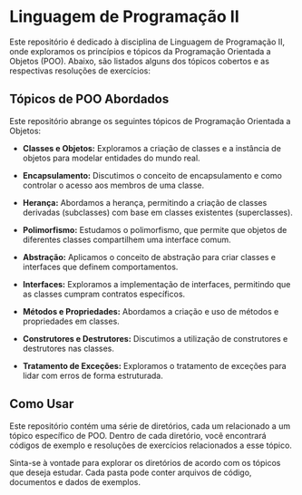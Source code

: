 # Linguagem de Programação II

Este repositório é dedicado à disciplina de Linguagem de Programação II, onde exploramos os princípios e tópicos da Programação Orientada a Objetos (POO). Abaixo, são listados alguns dos tópicos cobertos e as respectivas resoluções de exercícios:

## Tópicos de POO Abordados

Este repositório abrange os seguintes tópicos de Programação Orientada a Objetos:

- **Classes e Objetos:** Exploramos a criação de classes e a instância de objetos para modelar entidades do mundo real.

- **Encapsulamento:** Discutimos o conceito de encapsulamento e como controlar o acesso aos membros de uma classe.

- **Herança:** Abordamos a herança, permitindo a criação de classes derivadas (subclasses) com base em classes existentes (superclasses).

- **Polimorfismo:** Estudamos o polimorfismo, que permite que objetos de diferentes classes compartilhem uma interface comum.

- **Abstração:** Aplicamos o conceito de abstração para criar classes e interfaces que definem comportamentos.

- **Interfaces:** Exploramos a implementação de interfaces, permitindo que as classes cumpram contratos específicos.

- **Métodos e Propriedades:** Abordamos a criação e uso de métodos e propriedades em classes.

- **Construtores e Destrutores:** Discutimos a utilização de construtores e destrutores nas classes.

- **Tratamento de Exceções:** Exploramos o tratamento de exceções para lidar com erros de forma estruturada.

## Como Usar

Este repositório contém uma série de diretórios, cada um relacionado a um tópico específico de POO. Dentro de cada diretório, você encontrará códigos de exemplo e resoluções de exercícios relacionados a esse tópico.

Sinta-se à vontade para explorar os diretórios de acordo com os tópicos que deseja estudar. Cada pasta pode conter arquivos de código, documentos e dados de exemplos.
